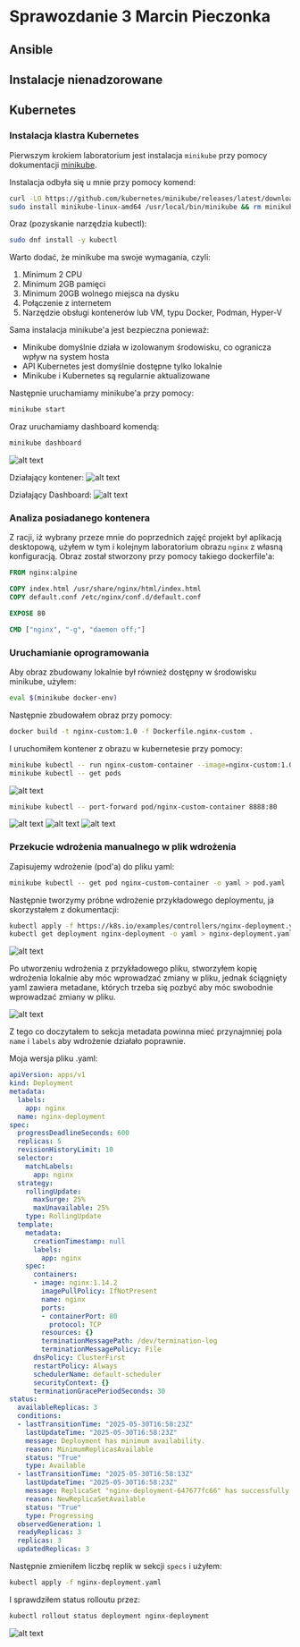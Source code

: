 # Sprawozdanie 3 Marcin Pieczonka

## Ansible

## Instalacje nienadzorowane

## Kubernetes

### Instalacja klastra Kubernetes

Pierwszym krokiem laboratorium jest instalacja `minikube` przy pomocy dokumentacji [minikube](https://minikube.sigs.k8s.io/docs/start/).

Instalacja odbyła się u mnie przy pomocy komend:
```bash
curl -LO https://github.com/kubernetes/minikube/releases/latest/download/minikube-linux-amd64
sudo install minikube-linux-amd64 /usr/local/bin/minikube && rm minikube-linux-amd64
```

Oraz (pozyskanie narzędzia kubectl):
```bash
sudo dnf install -y kubectl
``` 

Warto dodać, że minikube ma swoje wymagania, czyli:

1. Minimum 2 CPU
2. Minimum 2GB pamięci
3. Minimum 20GB wolnego miejsca na dysku
4. Połączenie z internetem
5. Narzędzie obsługi kontenerów lub VM, typu Docker, Podman, Hyper-V

Sama instalacja minikube'a jest bezpieczna ponieważ:
- Minikube domyślnie działa w izolowanym środowisku, co ogranicza wpływ na system hosta
- API Kubernetes jest domyślnie dostępne tylko lokalnie
- Minikube i Kubernetes są regularnie aktualizowane


Następnie uruchamiamy minikube'a przy pomocy:
```bash
minikube start
```

Oraz uruchamiamy dashboard komendą:
```bash
minikube dashboard
```

![alt text](01_minikube_install.png)

Działający kontener:
![alt text](02_working_container.png)

Działający Dashboard:
![alt text](03_working_dashboard.png)

### Analiza posiadanego kontenera

Z racji, iż wybrany przeze mnie do poprzednich zajęć projekt był aplikacją desktopową, użyłem w tym i kolejnym laboratorium obrazu `nginx` z własną konfiguracją. Obraz został stworzony przy pomocy takiego dockerfile'a:

```Dockerfile
FROM nginx:alpine

COPY index.html /usr/share/nginx/html/index.html
COPY default.conf /etc/nginx/conf.d/default.conf

EXPOSE 80

CMD ["nginx", "-g", "daemon off;"]
```

### Uruchamianie oprogramowania

Aby obraz zbudowany lokalnie był również dostępny w środowisku minikube, użyłem:
```bash
eval $(minikube docker-env)
```

Następnie zbudowałem obraz przy pomocy:
```bash
docker build -t nginx-custom:1.0 -f Dockerfile.nginx-custom .
```

I uruchomiłem kontener z obrazu w kubernetesie przy pomocy:
```bash
minikube kubectl -- run nginx-custom-container --image=nginx-custom:1.0 --port=80 --labels app=nginx-custom-container
minikube kubectl -- get pods 
```

![alt text](04_running_pod.png)

```bash
minikube kubectl -- port-forward pod/nginx-custom-container 8888:80
```
![alt text](05_port_forward_kubectl.png)
![alt text](06_port_forward_vscode.png)
![alt text](07_localhost_8888.png)


### Przekucie wdrożenia manualnego w plik wdrożenia

Zapisujemy wdrożenie (pod'a) do pliku yaml:
```bash
minikube kubectl -- get pod nginx-custom-container -o yaml > pod.yaml
```

Następnie tworzymy próbne wdrożenie przykładowego deploymentu, ja skorzystałem z dokumentacji:
```bash
kubectl apply -f https://k8s.io/examples/controllers/nginx-deployment.yaml
kubectl get deployment nginx-deployment -o yaml > nginx-deployment.yaml
```

![alt text](08_test_deployment.png)

Po utworzeniu wdrożenia z przykładowego pliku, stworzyłem kopię wdrożenia lokalnie aby móc wprowadzać zmiany w pliku, jednak ściągnięty yaml zawiera metadane, których trzeba się pozbyć aby móc swobodnie wprowadzać zmiany w pliku.

![alt text](09_metadata.png)

Z tego co doczytałem to sekcja metadata powinna mieć przynajmniej pola `name` i `labels` aby wdrożenie działało poprawnie.

Moja wersja pliku .yaml:

```yaml
apiVersion: apps/v1
kind: Deployment
metadata:
  labels:
    app: nginx
  name: nginx-deployment
spec:
  progressDeadlineSeconds: 600
  replicas: 5
  revisionHistoryLimit: 10
  selector:
    matchLabels:
      app: nginx
  strategy:
    rollingUpdate:
      maxSurge: 25%
      maxUnavailable: 25%
    type: RollingUpdate
  template:
    metadata:
      creationTimestamp: null
      labels:
        app: nginx
    spec:
      containers:
      - image: nginx:1.14.2
        imagePullPolicy: IfNotPresent
        name: nginx
        ports:
        - containerPort: 80
          protocol: TCP
        resources: {}
        terminationMessagePath: /dev/termination-log
        terminationMessagePolicy: File
      dnsPolicy: ClusterFirst
      restartPolicy: Always
      schedulerName: default-scheduler
      securityContext: {}
      terminationGracePeriodSeconds: 30
status:
  availableReplicas: 3
  conditions:
  - lastTransitionTime: "2025-05-30T16:58:23Z"
    lastUpdateTime: "2025-05-30T16:58:23Z"
    message: Deployment has minimum availability.
    reason: MinimumReplicasAvailable
    status: "True"
    type: Available
  - lastTransitionTime: "2025-05-30T16:58:13Z"
    lastUpdateTime: "2025-05-30T16:58:23Z"
    message: ReplicaSet "nginx-deployment-647677fc66" has successfully progressed.
    reason: NewReplicaSetAvailable
    status: "True"
    type: Progressing
  observedGeneration: 1
  readyReplicas: 3
  replicas: 3
  updatedReplicas: 3
```

Następnie zmieniłem liczbę replik w sekcji `specs` i użyłem:
```bash
kubectl apply -f nginx-deployment.yaml
```

I sprawdziłem status rolloutu przez:
```bash
kubectl rollout status deployment nginx-deployment
```

![alt text](10_replicas_rollout.png)